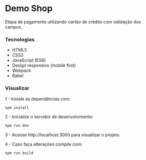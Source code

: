 # Demo Shop
Etapa de pagamento utilizando cartão de crédito com validação dos campos.

### Tecnologias
- HTML5
- CSS3
- JavaScript (ES6)
- Design responsivo (mobile first)
- Webpack
- Babel

### Visualizar

1 - Instale as dependências com:

```sh
npm install
```

2 - Inicialize o servidor de desenvolvimento:

```sh
npm run dev
```

3 - Acesse http://localhost:3000 para visualizar o projeto.

4 - Caso faça alterações compile com:

```sh
npm run build
```